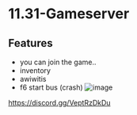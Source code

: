 # 11.31-Gameserver

## Features

- you can join the game..
- inventory
- awiwitis
- f6 start bus (crash)
![image](https://github.com/Project-Z1K/11.31-Gameserver/assets/149071205/b49ac814-7d7c-430f-900d-4644f7b960c2)

https://discord.gg/VeptRzDkDu
